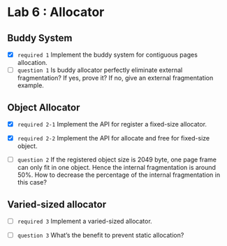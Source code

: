 # Lab 6 : Allocator

## Buddy System

- [x] `required 1` Implement the buddy system for contiguous pages allocation.
- [ ] `question 1` Is buddy allocator perfectly eliminate external fragmentation? If yes, prove it? If no, give an external fragmentation example.

## Object Allocator

- [x] `required 2-1` Implement the API for register a fixed-size allocator.
- [x] `required 2-2` Implement the API for allocate and free for fixed-size object.

- [ ] `question 2` If the registered object size is 2049 byte, one page frame can only fit in one object. Hence the internal fragmentation is around 50%. How to decrease the percentage of the internal fragmentation in this case?

## Varied-sized allocator

- [ ] `required 3` Implement a varied-sized allocator.

- [ ] `question 3` What’s the benefit to prevent static allocation?